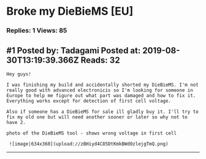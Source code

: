 # Broke my DieBieMS \[EU\]

### Replies: 1 Views: 85

## \#1 Posted by: Tadagami Posted at: 2019-08-30T13:19:39.366Z Reads: 32

```
Hey guys!

I was finishing my build and accidentally shorted my DieBieMS. I'm not really good with advanced electronicis so I'm looking for someone in Europe to help me figure out what part was damaged and how to fix it. Everything works except for detection of first cell voltage. 

Also if someone has a DieBieMS for sale ill gladly buy it. I'll try to fix my old one but will need another sooner or later so why not to have 2.

photo of the DieBieMS tool - shows wrong voltage in first cell

 ![image|634x360](upload://zBHiyd4C85DtKmkBWd0zlejgTmQ.png)
```

---
